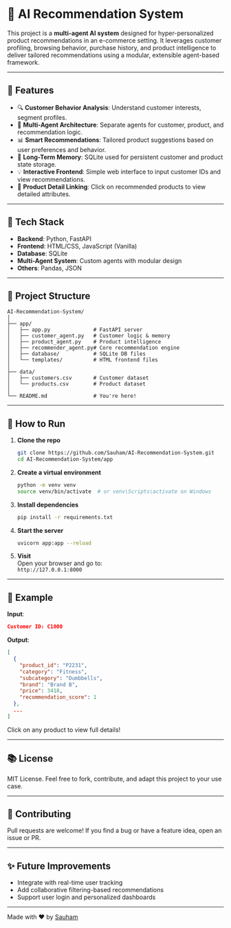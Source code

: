 # 🧠 AI Recommendation System

This project is a **multi-agent AI system** designed for hyper-personalized product recommendations in an e-commerce setting. It leverages customer profiling, browsing behavior, purchase history, and product intelligence to deliver tailored recommendations using a modular, extensible agent-based framework.

---

## 🚀 Features

- 🔍 **Customer Behavior Analysis**: Understand customer interests, segment profiles.
- 🤖 **Multi-Agent Architecture**: Separate agents for customer, product, and recommendation logic.
- 📊 **Smart Recommendations**: Tailored product suggestions based on user preferences and behavior.
- 🧠 **Long-Term Memory**: SQLite used for persistent customer and product state storage.
- 💡 **Interactive Frontend**: Simple web interface to input customer IDs and view recommendations.
- 📁 **Product Detail Linking**: Click on recommended products to view detailed attributes.

---

## 🧬 Tech Stack

- **Backend**: Python, FastAPI
- **Frontend**: HTML/CSS, JavaScript (Vanilla)
- **Database**: SQLite
- **Multi-Agent System**: Custom agents with modular design
- **Others**: Pandas, JSON

---

## 📁 Project Structure

```
AI-Recommendation-System/
│
├── app/
│   ├── app.py              # FastAPI server
│   ├── customer_agent.py   # Customer logic & memory
│   ├── product_agent.py    # Product intelligence
│   ├── recommender_agent.py# Core recommendation engine
│   ├── database/           # SQLite DB files
│   └── templates/          # HTML frontend files
│
├── data/
│   ├── customers.csv       # Customer dataset
│   └── products.csv        # Product dataset
│
└── README.md               # You're here!
```

---

## 🧪 How to Run

1. **Clone the repo**  
   ```bash
   git clone https://github.com/Sauham/AI-Recommendation-System.git
   cd AI-Recommendation-System/app
   ```

2. **Create a virtual environment**  
   ```bash
   python -m venv venv
   source venv/bin/activate  # or venv\Scripts\activate on Windows
   ```

3. **Install dependencies**  
   ```bash
   pip install -r requirements.txt
   ```

4. **Start the server**  
   ```bash
   uvicorn app:app --reload
   ```

5. **Visit**  
   Open your browser and go to:  
   `http://127.0.0.1:8000`

---

## 📌 Example

**Input**:
```json
Customer ID: C1000
```

**Output**:
```json
[
  {
    "product_id": "P2231",
    "category": "Fitness",
    "subcategory": "Dumbbells",
    "brand": "Brand B",
    "price": 3418,
    "recommendation_score": 1
  },
  ...
]
```

Click on any product to view full details!

---

## 📚 License

MIT License. Feel free to fork, contribute, and adapt this project to your use case.

---

## 🙌 Contributing

Pull requests are welcome! If you find a bug or have a feature idea, open an issue or PR.

---

## ✨ Future Improvements

- Integrate with real-time user tracking
- Add collaborative filtering-based recommendations
- Support user login and personalized dashboards

---

Made with ❤️ by [Sauham](https://github.com/Sauham)

